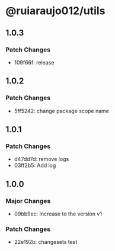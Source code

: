 # @ruiaraujo012/utils

## 1.0.3

### Patch Changes

- 109f66f: release

## 1.0.2

### Patch Changes

- 5ff5242: change package scope name

## 1.0.1

### Patch Changes

- d47dd7d: remove logs
- 03ff2b5: Add log

## 1.0.0

### Major Changes

- 09bb9ec: Increase to the version v1

### Patch Changes

- 22e192b: changesets test
